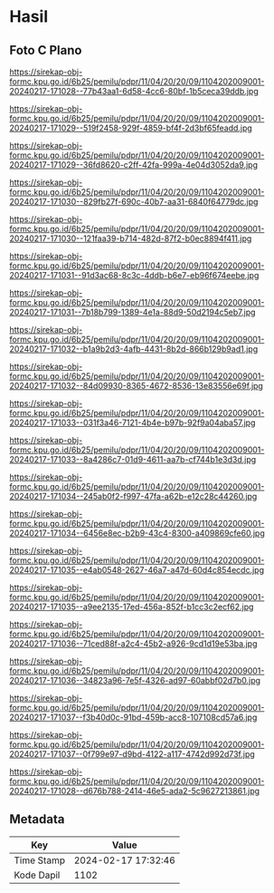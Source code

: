 # Hasil

## Foto C Plano

https://sirekap-obj-formc.kpu.go.id/6b25/pemilu/pdpr/11/04/20/20/09/1104202009001-20240217-171028--77b43aa1-6d58-4cc6-80bf-1b5ceca39ddb.jpg

https://sirekap-obj-formc.kpu.go.id/6b25/pemilu/pdpr/11/04/20/20/09/1104202009001-20240217-171029--519f2458-929f-4859-bf4f-2d3bf65feadd.jpg

https://sirekap-obj-formc.kpu.go.id/6b25/pemilu/pdpr/11/04/20/20/09/1104202009001-20240217-171029--36fd8620-c2ff-42fa-999a-4e04d3052da9.jpg

https://sirekap-obj-formc.kpu.go.id/6b25/pemilu/pdpr/11/04/20/20/09/1104202009001-20240217-171030--829fb27f-690c-40b7-aa31-6840f64779dc.jpg

https://sirekap-obj-formc.kpu.go.id/6b25/pemilu/pdpr/11/04/20/20/09/1104202009001-20240217-171030--121faa39-b714-482d-87f2-b0ec8894f411.jpg

https://sirekap-obj-formc.kpu.go.id/6b25/pemilu/pdpr/11/04/20/20/09/1104202009001-20240217-171031--91d3ac68-8c3c-4ddb-b6e7-eb96f674eebe.jpg

https://sirekap-obj-formc.kpu.go.id/6b25/pemilu/pdpr/11/04/20/20/09/1104202009001-20240217-171031--7b18b799-1389-4e1a-88d9-50d2194c5eb7.jpg

https://sirekap-obj-formc.kpu.go.id/6b25/pemilu/pdpr/11/04/20/20/09/1104202009001-20240217-171032--b1a9b2d3-4afb-4431-8b2d-866b129b9ad1.jpg

https://sirekap-obj-formc.kpu.go.id/6b25/pemilu/pdpr/11/04/20/20/09/1104202009001-20240217-171032--84d09930-8365-4672-8536-13e83556e69f.jpg

https://sirekap-obj-formc.kpu.go.id/6b25/pemilu/pdpr/11/04/20/20/09/1104202009001-20240217-171033--031f3a46-7121-4b4e-b97b-92f9a04aba57.jpg

https://sirekap-obj-formc.kpu.go.id/6b25/pemilu/pdpr/11/04/20/20/09/1104202009001-20240217-171033--8a4286c7-01d9-4611-aa7b-cf744b1e3d3d.jpg

https://sirekap-obj-formc.kpu.go.id/6b25/pemilu/pdpr/11/04/20/20/09/1104202009001-20240217-171034--245ab0f2-f997-47fa-a62b-e12c28c44260.jpg

https://sirekap-obj-formc.kpu.go.id/6b25/pemilu/pdpr/11/04/20/20/09/1104202009001-20240217-171034--6456e8ec-b2b9-43c4-8300-a409869cfe60.jpg

https://sirekap-obj-formc.kpu.go.id/6b25/pemilu/pdpr/11/04/20/20/09/1104202009001-20240217-171035--e4ab0548-2627-46a7-a47d-60d4c854ecdc.jpg

https://sirekap-obj-formc.kpu.go.id/6b25/pemilu/pdpr/11/04/20/20/09/1104202009001-20240217-171035--a9ee2135-17ed-456a-852f-b1cc3c2ecf62.jpg

https://sirekap-obj-formc.kpu.go.id/6b25/pemilu/pdpr/11/04/20/20/09/1104202009001-20240217-171036--71ced88f-a2c4-45b2-a926-9cd1d19e53ba.jpg

https://sirekap-obj-formc.kpu.go.id/6b25/pemilu/pdpr/11/04/20/20/09/1104202009001-20240217-171036--34823a96-7e5f-4326-ad97-60abbf02d7b0.jpg

https://sirekap-obj-formc.kpu.go.id/6b25/pemilu/pdpr/11/04/20/20/09/1104202009001-20240217-171037--f3b40d0c-91bd-459b-acc8-107108cd57a6.jpg

https://sirekap-obj-formc.kpu.go.id/6b25/pemilu/pdpr/11/04/20/20/09/1104202009001-20240217-171037--0f799e97-d9bd-4122-a117-4742d992d73f.jpg

https://sirekap-obj-formc.kpu.go.id/6b25/pemilu/pdpr/11/04/20/20/09/1104202009001-20240217-171028--d676b788-2414-46e5-ada2-5c9627213861.jpg


## Metadata

| Key        | Value               |
| ---------- | ------------------- |
| Time Stamp | 2024-02-17 17:32:46 |
| Kode Dapil | 1102                |



